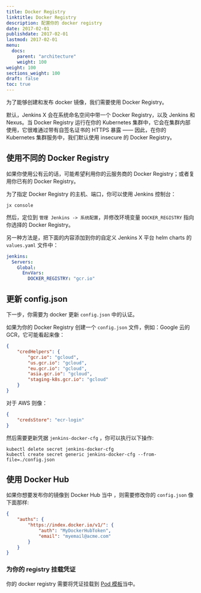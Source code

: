 ```yaml
---
title: Docker Registry
linktitle: Docker Registry
description: 配置你的 docker registry 
date: 2017-02-01
publishdate: 2017-02-01
lastmod: 2017-02-01
menu:
  docs:
    parent: "architecture"
    weight: 100
weight: 100
sections_weight: 100
draft: false
toc: true
---
```


为了能够创建和发布 docker 镜像，我们需要使用 Docker Registry。

默认，Jenkins X 会在系统命名空间中带一个 Docker Registry，以及 Jenkins 和 Nexus。当 Docker Registry 运行在你的 Kubernetes 集群中，它会在集群内部使用，它很难通过带有自签名证书的 HTTPS 暴露 —— 因此，在你的 Kubernetes 集群服务中，我们默认使用 insecure 的 Docker Registry。

## 使用不同的 Docker Registry

如果你使用公有云的话，可能希望利用你的云服务商的 Docker Registry；或者复用你已有的 Docker Registry。

为了指定 Docker Registry 的主机、端口，你可以使用 Jenkins 控制台：

```
jx console
``` 

然后，定位到 `管理 Jenkins -> 系统配置`，并修改环境变量 `DOCKER_REGISTRY` 指向你选择的 Docker Registry。

另一种方法是，把下面的内容添加到你的自定义 Jenkins X 平台 helm charts 的`values.yaml` 文件中：

```yaml 
jenkins:
  Servers:
    Global:
      EnvVars:
        DOCKER_REGISTRY: "gcr.io"
```

## 更新 config.json

下一步，你需要为 docker 更新 `config.json` 中的认证。

如果为你的 Docker Registry 创建一个 `config.json` 文件，例如：Google 云的 GCR，它可能看起来像：

```json
{
    "credHelpers": {
        "gcr.io": "gcloud",
        "us.gcr.io": "gcloud",
        "eu.gcr.io": "gcloud",
        "asia.gcr.io": "gcloud",
        "staging-k8s.gcr.io": "gcloud"
    }
}
```

对于 AWS 则像：

```json
{
	"credsStore": "ecr-login"
}
```

然后需要更新凭据 `jenkins-docker-cfg` ，你可以执行以下操作:

```
kubectl delete secret jenkins-docker-cfg
kubectl create secret generic jenkins-docker-cfg --from-file=./config.json
```   

## 使用 Docker Hub

如果你想要发布你的镜像到 Docker Hub 当中 ，则需要修改你的 `config.json` 像下面那样:

```json 
{
    "auths": {
        "https://index.docker.io/v1/": {
            "auth": "MyDockerHubToken",
            "email": "myemail@acme.com"
        }
    }
}
``` 

### 为你的 registry 挂载凭证

你的 docker registry 需要将凭证挂载到 [Pod 模板](/zh/architecture/pod-templates/)当中。

